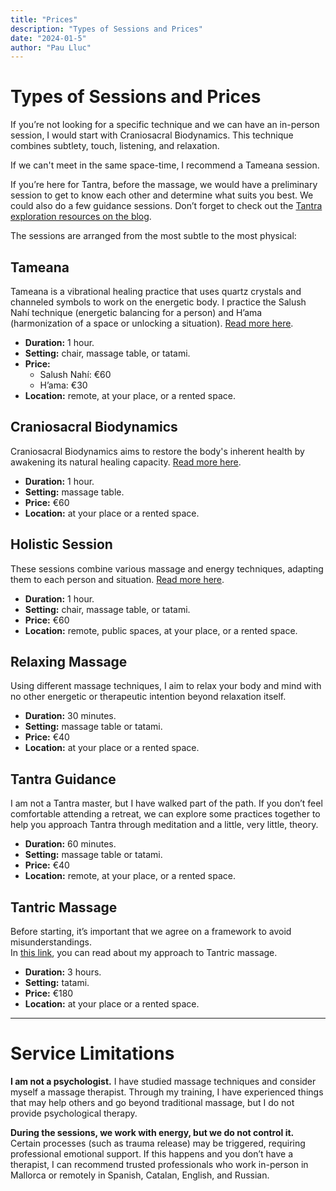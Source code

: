 ```yaml
---
title: "Prices"
description: "Types of Sessions and Prices"
date: "2024-01-5"
author: "Pau Lluc"
---
```

# Types of Sessions and Prices  

If you’re not looking for a specific technique and we can have an in-person session, I would start with Craniosacral Biodynamics. This technique combines subtlety, touch, listening, and relaxation.  

If we can't meet in the same space-time, I recommend a Tameana session.  

If you’re here for Tantra, before the massage, we would have a preliminary session to get to know each other and determine what suits you best. We could also do a few guidance sessions. Don’t forget to check out the [Tantra exploration resources on the blog](../../posts/2024/07/recursos_aprendizaje.md).  

The sessions are arranged from the most subtle to the most physical:  

## Tameana  

Tameana is a vibrational healing practice that uses quartz crystals and channeled symbols to work on the energetic body. I practice the Salush Nahí technique (energetic balancing for a person) and H’ama (harmonization of a space or unlocking a situation). [Read more here](tameana/).  

- **Duration:** 1 hour.  
- **Setting:** chair, massage table, or tatami.  
- **Price:**  
    - Salush Nahí: €60  
    - H’ama: €30  
- **Location:** remote, at your place, or a rented space.  

## Craniosacral Biodynamics  

Craniosacral Biodynamics aims to restore the body's inherent health by awakening its natural healing capacity. [Read more here](biodinamica_craneosacral/).  

- **Duration:** 1 hour.  
- **Setting:** massage table.  
- **Price:** €60  
- **Location:** at your place or a rented space.  

## Holistic Session  

These sessions combine various massage and energy techniques, adapting them to each person and situation. [Read more here](masaje_holistico/).  

- **Duration:** 1 hour.  
- **Setting:** chair, massage table, or tatami.  
- **Price:** €60  
- **Location:** remote, public spaces, at your place, or a rented space.  

## Relaxing Massage  

Using different massage techniques, I aim to relax your body and mind with no other energetic or therapeutic intention beyond relaxation itself.  

- **Duration:** 30 minutes.  
- **Setting:** massage table or tatami.  
- **Price:** €40  
- **Location:** at your place or a rented space.  

## Tantra Guidance  

I am not a Tantra master, but I have walked part of the path. If you don’t feel comfortable attending a retreat, we can explore some practices together to help you approach Tantra through meditation and a little, very little, theory.  

- **Duration:** 60 minutes.  
- **Setting:** massage table or tatami.  
- **Price:** €40  
- **Location:** remote, at your place, or a rented space.  

## Tantric Massage  

Before starting, it’s important that we agree on a framework to avoid misunderstandings.  
In [this link](masaje_tantrico/), you can read about my approach to Tantric massage.  

- **Duration:** 3 hours.  
- **Setting:** tatami.  
- **Price:** €180  
- **Location:** at your place or a rented space.  

---

# Service Limitations  

**I am not a psychologist.** I have studied massage techniques and consider myself a massage therapist. Through my training, I have experienced things that may help others and go beyond traditional massage, but I do not provide psychological therapy.  

**During the sessions, we work with energy, but we do not control it.** Certain processes (such as trauma release) may be triggered, requiring professional emotional support. If this happens and you don’t have a therapist, I can recommend trusted professionals who work in-person in Mallorca or remotely in Spanish, Catalan, English, and Russian.  
